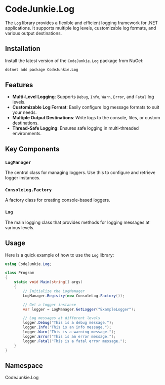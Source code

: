 # CodeJunkie.Log

The `Log` library provides a flexible and efficient logging framework for .NET applications. It supports multiple log levels, customizable log formats, and various output destinations.

## Installation

Install the latest version of the `CodeJunkie.Log` package from NuGet:

```sh
dotnet add package CodeJunkie.Log
```
## Features

- **Multi-Level Logging**: Supports `Debug`, `Info`, `Warn`, `Error`, and `Fatal` log levels.
- **Customizable Log Format**: Easily configure log message formats to suit your needs.
- **Multiple Output Destinations**: Write logs to the console, files, or custom destinations.
- **Thread-Safe Logging**: Ensures safe logging in multi-threaded environments.

## Key Components

### `LogManager`

The central class for managing loggers. Use this to configure and retrieve logger instances.

### `ConsoleLog.Factory`

A factory class for creating console-based loggers.

### `Log`

The main logging class that provides methods for logging messages at various levels.

## Usage

Here is a quick example of how to use the `Log` library:

```csharp
using CodeJunkie.Log;

class Program
{
    static void Main(string[] args)
    {
        // Initialize the LogManager
        LogManager.Registry(new ConsoleLog.Factory());

        // Get a logger instance
        var logger = LogManager.GetLogger("ExampleLogger");

        // Log messages at different levels
        logger.Debug("This is a debug message.");
        logger.Info("This is an info message.");
        logger.Warn("This is a warning message.");
        logger.Error("This is an error message.");
        logger.Fatal("This is a fatal error message.");
    }
}
```

## Namespace

CodeJunkie.Log
